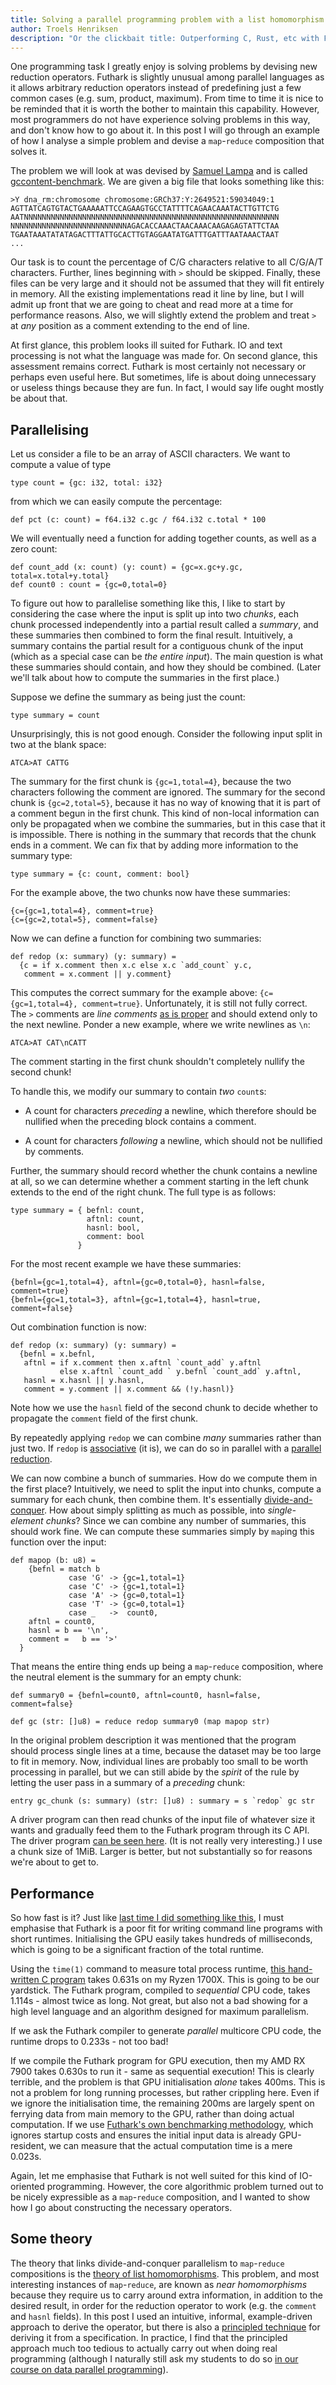 ```yaml
---
title: Solving a parallel programming problem with a list homomorphism
author: Troels Henriksen
description: "Or the clickbait title: Outperforming C, Rust, etc with Futhark, list homomorphisms, an expensive GPU, and ignoring the rules."
---
```


One programming task I greatly enjoy is solving problems by devising
new reduction operators.  Futhark is slightly unusual among parallel
languages as it allows arbitrary reduction operators instead of
predefining just a few common cases (e.g. sum, product, maximum).
From time to time it is nice to be reminded that it is worth the
bother to maintain this capability. However, most programmers do not
have experience solving problems in this way, and don't know how to go
about it. In this post I will go through an example of how I analyse a
simple problem and devise a `map`-`reduce` composition that solves it.

The problem we will look at was devised by [Samuel
Lampa](https://genomic.social/@shl) and is called
[gccontent-benchmark](https://github.com/samuell/gccontent-benchmark).
We are given a big file that looks something like this:

```
>Y dna_rm:chromosome chromosome:GRCh37:Y:2649521:59034049:1
AGTTATCAGTGTACTGAAAAATTCCAGAAGTGCCTATTTTCAGAACAAATACTTGTTCTG
AATNNNNNNNNNNNNNNNNNNNNNNNNNNNNNNNNNNNNNNNNNNNNNNNNNNNNNNNNN
NNNNNNNNNNNNNNNNNNNNNNNNNNAGACACCAAACTAACAAACAAGAGAGTATTCTAA
TGAATAAATATATAGACTTTATTGCACTTGTAGGAATATGATTTGATTTAATAAACTAAT
...
```

Our task is to count the percentage of C/G characters relative to all
C/G/A/T characters.  Further, lines beginning with `>` should be
skipped.  Finally, these files can be very large and it should not be
assumed that they will fit entirely in memory.  All the existing
implementations read it line by line, but I will admit up front that
we are going to cheat and read more at a time for performance reasons.
Also, we will slightly extend the problem and treat `>` at *any*
position as a comment extending to the end of line.

At first glance, this problem looks ill suited for Futhark.  IO and
text processing is not what the language was made for.  On second
glance, this assessment remains correct.  Futhark is most certainly
not necessary or perhaps even useful here.  But sometimes, life is
about doing unnecessary or useless things because they are fun.  In
fact, I would say life ought mostly be about that.

## Parallelising

Let us consider a file to be an array of ASCII characters.  We want to
compute a value of type

```Futhark
type count = {gc: i32, total: i32}
```

from which we can easily compute the percentage:

```Futhark
def pct (c: count) = f64.i32 c.gc / f64.i32 c.total * 100
```

We will eventually need a function for adding together counts, as well
as a zero count:

```Futhark
def count_add (x: count) (y: count) = {gc=x.gc+y.gc, total=x.total+y.total}
def count0 : count = {gc=0,total=0}
```

To figure out how to parallelise something like this, I like to start
by considering the case where the input is split up into two *chunks*,
each chunk processed independently into a partial result called a
*summary*, and these summaries then combined to form the final result.
Intuitively, a summary contains the partial result for a contiguous
chunk of the input (which as a special case can be *the entire
input*).  The main question is what these summaries should contain,
and how they should be combined.  (Later we'll talk about how to
compute the summaries in the first place.)

Suppose we define the summary as being just the count:

```Futhark
type summary = count
```

Unsurprisingly, this is not good enough.  Consider the following input
split in two at the blank space:

```
ATCA>AT CATTG
```

The summary for the first chunk is `{gc=1,total=4}`, because the two
characters following the comment are ignored.  The summary for the
second chunk is `{gc=2,total=5}`, because it has no way of knowing
that it is part of a comment begun in the first chunk.  This kind of
non-local information can only be propagated when we combine the
summaries, but in this case that it is impossible.  There is nothing
in the summary that records that the chunk ends in a comment.  We can
fix that by adding more information to the summary type:

```Futhark
type summary = {c: count, comment: bool}
```

For the example above, the two chunks now have these summaries:

```
{c={gc=1,total=4}, comment=true}
{c={gc=2,total=5}, comment=false}
```

Now we can define a function for combining two summaries:

```Futhark
def redop (x: summary) (y: summary) =
  {c = if x.comment then x.c else x.c `add_count` y.c,
   comment = x.comment || y.comment}
```

This computes the correct summary for the example above:
`{c={gc=1,total=4}, comment=true}`.  Unfortunately, it is still not
fully correct.  The `>` comments are *line comments* [as is
proper](2017-10-10-block-comments-are-a-bad-idea.html) and should
extend only to the next newline.  Ponder a new example, where we write
newlines as `\n`:

```
ATCA>AT CAT\nCATT
```

The comment starting in the first chunk shouldn't completely nullify
the second chunk!

To handle this, we modify our summary to contain *two* `count`s:

* A count for characters *preceding* a newline, which therefore should
  be nullified when the preceding block contains a comment.

* A count for characters *following* a newline, which should not be
  nullified by comments.

Further, the summary should record whether the chunk contains a
newline at all, so we can determine whether a comment starting in the
left chunk extends to the end of the right chunk.  The full type is as
follows:

```Futhark
type summary = { befnl: count,
                 aftnl: count,
                 hasnl: bool,
                 comment: bool
               }
```

For the most recent example we have these summaries:

```
{befnl={gc=1,total=4}, aftnl={gc=0,total=0}, hasnl=false, comment=true}
{befnl={gc=1,total=3}, aftnl={gc=1,total=4}, hasnl=true,  comment=false}

```

Out combination function is now:

```Futhark
def redop (x: summary) (y: summary) =
  {befnl = x.befnl,
   aftnl = if x.comment then x.aftnl `count_add` y.aftnl
           else x.aftnl `count_add ` y.befnl `count_add` y.aftnl,
   hasnl = x.hasnl || y.hasnl,
   comment = y.comment || x.comment && (!y.hasnl)}
```

Note how we use the `hasnl` field of the second chunk to decide
whether to propagate the `comment` field of the first chunk.

By repeatedly applying `redop` we can combine *many* summaries rather
than just two.  If `redop` is
[associative](https://en.wikipedia.org/wiki/Associative_property) (it
is), we can do so in parallel with a [parallel
reduction](https://en.wikipedia.org/wiki/Reduction_operator).

We can now combine a bunch of summaries.  How do we compute them in
the first place?  Intuitively, we need to split the input into chunks,
compute a summary for each chunk, then combine them.  It's essentially
[divide-and-conquer](https://en.wikipedia.org/wiki/Divide-and-conquer_algorithm).
How about simply splitting as much as possible, into *single-element
chunks*?  Since we can combine any number of summaries, this should
work fine.  We can compute these summaries simply by `map`ing this
function over the input:

```Futhark
def mapop (b: u8) =
    {befnl = match b
             case 'G' -> {gc=1,total=1}
             case 'C' -> {gc=1,total=1}
             case 'A' -> {gc=0,total=1}
             case 'T' -> {gc=0,total=1}
             case _   ->  count0,
    aftnl = count0,
    hasnl = b == '\n',
    comment =   b == '>'
  }
```

That means the entire thing ends up being a `map`-`reduce`
composition, where the neutral element is the summary for an empty
chunk:

```Futhark
def summary0 = {befnl=count0, aftnl=count0, hasnl=false, comment=false}

def gc (str: []u8) = reduce redop summary0 (map mapop str)
```

In the original problem description it was mentioned that the program
should process single lines at a time, because the dataset may be too
large to fit in memory.  Now, individual lines are probably too small
to be worth processing in parallel, but we can still abide by the *spirit* of
the rule by letting the user pass in a summary of a *preceding* chunk:

```Futhark
entry gc_chunk (s: summary) (str: []u8) : summary = s `redop` gc str
```

A driver program can then read chunks of the input file of whatever
size it wants and gradually feed them to the Futhark program through
its C API.  The driver program [can be seen
here](https://github.com/diku-dk/gccontent-benchmark/blob/futhark/futhark/gc.c).
(It is not really very interesting.)  I use a chunk size of 1MiB.
Larger is better, but not substantially so for reasons we're about to
get to.


## Performance

So how fast is it?  Just like [last time I did something like
this](https://futhark-lang.org/blog/2019-10-25-beating-c-with-futhark-on-gpu.html),
I must emphasise that Futhark is a poor fit for writing command line
programs with short runtimes.  Initialising the GPU easily takes
hundreds of milliseconds, which is going to be a significant fraction
of the total runtime.

Using the `time(1)` command to measure total process runtime, [this
hand-written C
program](https://github.com/samuell/gccontent-benchmark/blob/master/c.001/gc.c)
takes 0.631s on my Ryzen 1700X.  This is going to be our yardstick.
The Futhark program, compiled to *sequential* CPU code, takes 1.114s -
almost twice as long.  Not great, but also not a bad showing for a
high level language and an algorithm designed for maximum parallelism.

If we ask the Futhark compiler to generate *parallel* multicore CPU
code, the runtime drops to 0.233s - not too bad!

If we compile the Futhark program for GPU execution, then my AMD RX
7900 takes 0.630s to run it - same as sequential execution!  This is
clearly terrible, and the problem is that GPU initialisation *alone*
takes 400ms.  This is not a problem for long running processes, but
rather crippling here.  Even if we ignore the initialisation time, the
remaining 200ms are largely spent on ferrying data from main memory to
the GPU, rather than doing actual computation.  If we use [Futhark's
own benchmarking
methodology](https://futhark-book.readthedocs.io/en/latest/practical-matters.html#benchmarking),
which ignores startup costs and ensures the initial input data is
already GPU-resident, we can measure that the actual computation time
is a mere 0.023s.

Again, let me emphasise that Futhark is not well suited for this kind
of IO-oriented programming.  However, the core algorithmic problem
turned out to be nicely expressible as a `map`-`reduce` composition,
and I wanted to show how I go about constructing the necessary
operators.

## Some theory

The theory that links divide-and-conquer parallelism to `map`-`reduce`
compositions is the [theory of list
homomorphisms](https://sigkill.dk/writings/par/lhomo.html).  This
problem, and most interesting instances of `map`-`reduce`, are known
as *near homomorphisms* because they require us to carry around extra
information, in addition to the desired result, in order for the
reduction operator to work (e.g. the `comment` and `hasnl` fields).
In this post I used an intuitive, informal, example-driven approach to
derive the operator, but there is also a [principled
technique](https://link.springer.com/chapter/10.1007/3-540-61550-4_166)
for deriving it from a specification.  In practice, I find that the
principled approach much too tedious to actually carry out when doing
real programming (although I naturally still ask my students to do so
[in our course on data parallel
programming](https://github.com/diku-dk/dpp-e2022-pub)).
